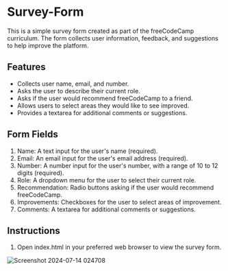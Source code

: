 # Survey-Form
This is a simple survey form created as part of the freeCodeCamp curriculum. The form collects user information, feedback, and suggestions to help improve the platform.

## Features
- Collects user name, email, and number.
- Asks the user to describe their current role.
- Asks if the user would recommend freeCodeCamp to a friend.
- Allows users to select areas they would like to see improved.
- Provides a textarea for additional comments or suggestions.

## Form Fields
1. Name: A text input for the user's name (required).
2. Email: An email input for the user's email address (required).
3. Number: A number input for the user's number, with a range of 10 to 12 digits (required).
4. Role: A dropdown menu for the user to select their current role.
5. Recommendation: Radio buttons asking if the user would recommend freeCodeCamp.
6. Improvements: Checkboxes for the user to select areas of improvement.
7. Comments: A textarea for additional comments or suggestions.

## Instructions
1. Open index.html in your preferred web browser to view the survey form.
   
![Screenshot 2024-07-14 024708](https://github.com/user-attachments/assets/ac89aaa4-e974-492e-ac5a-3e815fa0226e)

